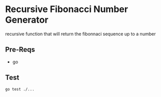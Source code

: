 # Recursive Fibonacci Number Generator

recursive function that will return the fibonnaci sequence up to a number

## Pre-Reqs
- go

## Test
```bash
go test ./...
```
